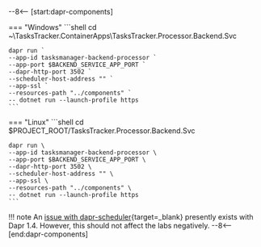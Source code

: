 <!-- Dapr Components snippet -->
--8<-- [start:dapr-components]

=== "Windows"
    ```shell
    cd ~\TasksTracker.ContainerApps\TasksTracker.Processor.Backend.Svc

    dapr run `
    --app-id tasksmanager-backend-processor `
    --app-port $BACKEND_SERVICE_APP_PORT `
    --dapr-http-port 3502 `
    --scheduler-host-address "" `
    --app-ssl `
    --resources-path "../components" `
    -- dotnet run --launch-profile https
    ```
=== "Linux"
    ```shell
    cd $PROJECT_ROOT/TasksTracker.Processor.Backend.Svc

    dapr run \
    --app-id tasksmanager-backend-processor \
    --app-port $BACKEND_SERVICE_APP_PORT \
    --dapr-http-port 3502 \
    --scheduler-host-address "" \
    --app-ssl \
    --resources-path "../components" \
    -- dotnet run --launch-profile https
    ```

!!! note
    An [issue with dapr-scheduler](https://github.com/Azure/aca-dotnet-workshop/issues/168){target=_blank} presently exists with Dapr 1.4. However, this should not affect the labs negatively.
--8<-- [end:dapr-components]
